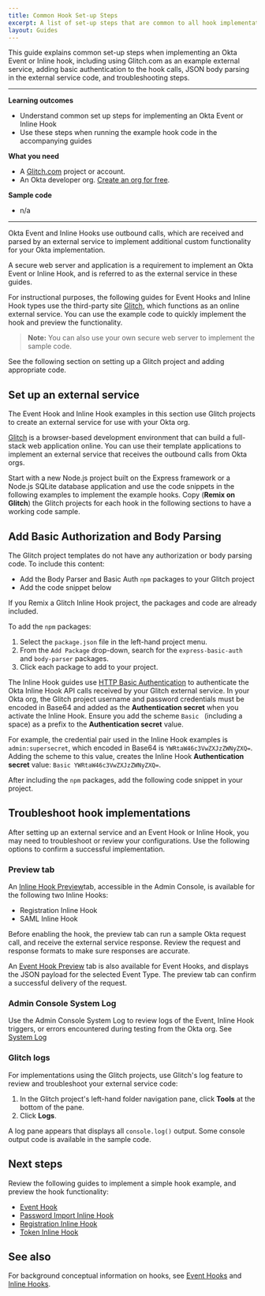 ```yaml
---
title: Common Hook Set-up Steps
excerpt: A list of set-up steps that are common to all hook implementations.
layout: Guides
---
```


This guide explains common set-up steps when implementing an Okta Event or Inline hook, including using Glitch.com as an example external service, adding basic authentication to the hook calls, JSON body parsing in the external service code, and troubleshooting steps.

---

**Learning outcomes**

* Understand common set up steps for implementing an Okta Event or Inline Hook
* Use these steps when running the example hook code in the accompanying guides

**What you need**

* A [Glitch.com](https://glitch.com) project or account.
* An Okta developer org. [Create an org for free](https://developer.okta.com/signup/).

**Sample code**

* n/a

---

Okta Event and Inline Hooks use outbound calls, which are received and parsed by an external service to implement additional custom functionality for your Okta implementation.

A secure web server and application is a requirement to implement an Okta Event or Inline Hook, and is referred to as the external service in these guides.

For instructional purposes, the following guides for Event Hooks and Inline Hook types use the third-party site [Glitch](https://glitch.com), which functions as an online external service. You can use the example code to quickly implement the hook and preview the functionality.

> **Note:** You can also use your own secure web server to implement the sample code.

See the following section on setting up a Glitch project and adding appropriate code.

## Set up an external service

The Event Hook and Inline Hook examples in this section use Glitch projects to create an external service for use with your Okta org.

[Glitch](https://www.glitch.com) is a browser-based development environment that can build a full-stack web application online. You can use their template applications to implement an external service that receives the outbound calls from Okta orgs.

Start with a new Node.js project built on the Express framework or a Node.js SQLite database application and use the code snippets in the following examples to implement the example hooks. Copy (**Remix on Glitch**) the Glitch projects for each hook in the following sections to have a working code sample.

<StackSelector snippet="setup"/>

## Add Basic Authorization and Body Parsing

The Glitch project templates do not have any authorization or body parsing code. To include this content:

* Add the Body Parser and Basic Auth `npm` packages to your Glitch project
* Add the code snippet below

If you Remix a Glitch Inline Hook project, the packages and code are already included.

To add the `npm` packages:

1. Select the `package.json` file in the left-hand project menu.
2. From the `Add Package` drop-down, search for the `express-basic-auth` and `body-parser` packages.
3. Click each package to add to your project.

The Inline Hook guides use [HTTP Basic Authentication](/books/api-security/authn/api-authentication-options/#http-basic-authentication) to authenticate the Okta Inline Hook API calls received by your Glitch external service. In your Okta org, the Glitch project username and password credentials must be encoded in Base64 and added as the **Authentication secret** when you activate the Inline Hook. Ensure you add the scheme `Basic ` (including a space) as a prefix to the **Authentication secret** value.

For example, the credential pair used in the Inline Hook examples is `admin:supersecret`, which encoded in Base64 is `YWRtaW46c3VwZXJzZWNyZXQ=`. Adding the scheme to this value, creates the Inline Hook **Authentication secret** value: `Basic YWRtaW46c3VwZXJzZWNyZXQ=`.

After including the `npm` packages, add the following code snippet in your project.

<StackSelector snippet="auth"/>

## Troubleshoot hook implementations

After setting up an external service and an Event Hook or Inline Hook, you may need to troubleshoot or review your configurations. Use the following options to confirm a successful implementation.

### Preview tab

An [Inline Hook Preview](https://help.okta.com/okta_help.htm?id=ext-preview-inline-hooks)tab, accessible in the Admin Console, is available for the following two Inline Hooks:

* Registration Inline Hook
* SAML Inline  Hook

Before enabling the hook, the preview tab can run a sample Okta request call, and receive the external service response. Review the request and response formats to make sure responses are accurate.

An [Event Hook Preview](https://help.okta.com/okta_help.htm?id=ext-event-hooks-preview) tab is also available for Event Hooks, and displays the JSON payload for the selected Event Type. The preview tab can confirm a successful delivery of the request.

### Admin Console System Log
Use the Admin Console System Log to review logs of the Event, Inline Hook triggers, or errors encountered during testing from the Okta org. See [System Log](https://help.okta.com/okta_help.htm?id=ext_Reports_SysLog)

### Glitch logs

For implementations using the Glitch projects, use Glitch's log feature to review and troubleshoot your external service code:

1. In the Glitch project's left-hand folder navigation pane, click **Tools** at the bottom of the pane.
2. Click **Logs**.

A log pane appears that displays all `console.log()` output. Some console output code is available in the sample code.

## Next steps

Review the following guides to implement a simple hook example, and preview the hook functionality:

* [Event Hook](/docs/guides/event-hook-implementation/nodejs/overview/)
* [Password Import Inline Hook](/docs/guides/password-import-inline-hook/nodejs/overview/)
* [Registration Inline Hook](/docs/guides/registration-inline-hook/nodejs/overview/)
* [Token Inline Hook](/docs/guides/token-inline-hook/nodejs/overview/)

## See also

For background conceptual information on hooks, see [Event Hooks](/docs/concepts/event-hooks/) and [Inline Hooks](/docs/concepts/inline-hooks/).
